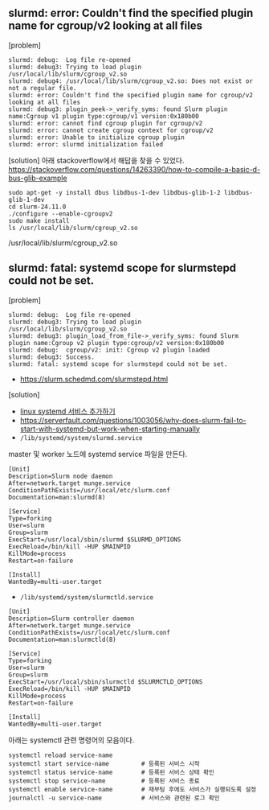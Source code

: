 ## slurmd: error: Couldn't find the specified plugin name for cgroup/v2 looking at all files ##
[problem]
```
slurmd: debug:  Log file re-opened
slurmd: debug3: Trying to load plugin /usr/local/lib/slurm/cgroup_v2.so
slurmd: debug4: /usr/local/lib/slurm/cgroup_v2.so: Does not exist or not a regular file.
slurmd: error: Couldn't find the specified plugin name for cgroup/v2 looking at all files
slurmd: debug3: plugin_peek->_verify_syms: found Slurm plugin name:Cgroup v1 plugin type:cgroup/v1 version:0x180b00
slurmd: error: cannot find cgroup plugin for cgroup/v2
slurmd: error: cannot create cgroup context for cgroup/v2
slurmd: error: Unable to initialize cgroup plugin
slurmd: error: slurmd initialization failed
```

[solution]
아래 stackoverflow에서 해답을 찾을 수 있었다.   
https://stackoverflow.com/questions/14263390/how-to-compile-a-basic-d-bus-glib-example

```
sudo apt-get -y install dbus libdbus-1-dev libdbus-glib-1-2 libdbus-glib-1-dev
cd slurm-24.11.0
./configure --enable-cgroupv2
sudo make install
ls /usr/local/lib/slurm/cgroup_v2.so
```
/usr/local/lib/slurm/cgroup_v2.so


## slurmd: fatal: systemd scope for slurmstepd could not be set. ##
[problem]
```
slurmd: debug:  Log file re-opened
slurmd: debug3: Trying to load plugin /usr/local/lib/slurm/cgroup_v2.so
slurmd: debug3: plugin_load_from_file->_verify_syms: found Slurm plugin name:Cgroup v2 plugin type:cgroup/v2 version:0x180b00
slurmd: debug:  cgroup/v2: init: Cgroup v2 plugin loaded
slurmd: debug3: Success.
slurmd: fatal: systemd scope for slurmstepd could not be set.
```
* https://slurm.schedmd.com/slurmstepd.html

[solution]

* [linux systemd 서비스 추가하기](https://velog.io/@kshired/linux-systemd-%EC%84%9C%EB%B9%84%EC%8A%A4-%EC%B6%94%EA%B0%80%ED%95%98%EA%B8%B0)
* https://serverfault.com/questions/1003056/why-does-slurm-fail-to-start-with-systemd-but-work-when-starting-manually 
* `/lib/systemd/system/slurmd.service`

master 및 worker 노드에 systemd service 파일을 만든다.
```
[Unit]
Description=Slurm node daemon
After=network.target munge.service
ConditionPathExists=/usr/local/etc/slurm.conf
Documentation=man:slurmd(8)

[Service]
Type=forking
User=slurm
Group=slurm
ExecStart=/usr/local/sbin/slurmd $SLURMD_OPTIONS
ExecReload=/bin/kill -HUP $MAINPID
KillMode=process
Restart=on-failure 

[Install]
WantedBy=multi-user.target
```

* `/lib/systemd/system/slurmctld.service` 
```
[Unit]
Description=Slurm controller daemon
After=network.target munge.service
ConditionPathExists=/usr/local/etc/slurm.conf
Documentation=man:slurmctld(8)

[Service]
Type=forking
User=slurm
Group=slurm
ExecStart=/usr/local/sbin/slurmctld $SLURMCTLD_OPTIONS
ExecReload=/bin/kill -HUP $MAINPID
KillMode=process
Restart=on-failure 

[Install]
WantedBy=multi-user.target
```
아래는 systemctl 관련 명령어의 모음이다.
```
systemctl reload service-name        
systemctl start service-name         # 등록된 서비스 시작
systemctl status service-name        # 등록된 서비스 상태 확인 
systemctl stop service-name          # 등록된 서비스 종료 
systemctl enable service-name        # 재부팅 후에도 서비스가 실행되도록 설정
journalctl -u service-name           # 서비스와 관련된 로그 확인
```


